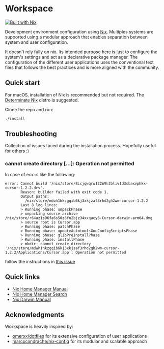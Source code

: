 # Workspace

[![Built with Nix](https://img.shields.io/badge/Built_With-Nix-5277C3.svg?logo=nixos&labelColor=73C3D5)](https://nixos.org)

Development environment configuration using [Nix](https://nixos.org). Multiples
systems are supported using a modular approach that enables separation between
system and user configuration.

It doesn't rely fully on nix. Its intended purpose here is just to configure the
system's settings and act as a declarative package manager. The configuration of
the different user applications uses the conventional text files that follows
the best practices and is more aligned with the community.

## Quick start

For macOS, installation of Nix is recommended but not required. The
[Determinate Nix](https://determinate.systems/nix-installer/) distro is suggested.

Clone the repo and run:

```sh
./install
```

## Troubleshooting

Collection of issues faced during the installation process. Hopefully useful for
others :)

### cannot create directory [...]: Operation not permitted

In case of errors like the following:

```
error: Cannot build '/nix/store/8icjqwqrw122n9h3bliv1d3sbaxvphkx-cursor-1.2.2.drv'.
       Reason: builder failed with exit code 1.
       Output paths:
         /nix/store/mdwh1hkzgqib6kj3xkjzaf3rhd2gh2wm-cursor-1.2.2
       Last 8 log lines:
       > Running phase: unpackPhase
       > unpacking source archive /nix/store/r64az1s96fa6s50z3fn2bjz34xxqacy6-Cursor-darwin-arm64.dmg
       > source root is Cursor.app
       > Running phase: patchPhase
       > Running phase: updateAutotoolsGnuConfigScriptsPhase
       > Running phase: glibPreInstallPhase
       > Running phase: installPhase
       > mkdir: cannot create directory '/nix/store/mdwh1hkzgqib6kj3xkjzaf3rhd2gh2wm-cursor-1.2.2/Applications/Cursor.app': Operation not permitted
```

follow the instructions in [this issue](https://github.com/nix-darwin/nix-darwin/issues/1315#issuecomment-2821371305)

## Quick links

- [Nix Home Manager Manual](https://daiderd.com/nix-darwin/manual/index.html)
- [Nix Home Manager Search](https://home-manager-options.extranix.com/release=master)
- [Nix Darwin Manual](https://daiderd.com/nix-darwin/manual/index.html)

## Acknowledgments

Workspace is heavily inspired by:

- [omerxx/dotfiles](https://github.com/omerxx/dotfiles) for its extensive
  configuration of user applications
- [marcocondrache/nix-config](https://github.com/marcocondrache/nix-config) for
  its modular and scalable approach
